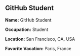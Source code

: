## GitHub Student

**Name:** GitHub Student

**Occupation:** Student

**Location:** San Francisco, CA, USA

**Favorite Vacation:** Paris, France
